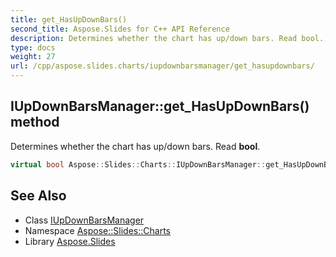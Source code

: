 ```yaml
---
title: get_HasUpDownBars()
second_title: Aspose.Slides for C++ API Reference
description: Determines whether the chart has up/down bars. Read bool.
type: docs
weight: 27
url: /cpp/aspose.slides.charts/iupdownbarsmanager/get_hasupdownbars/
---
```

## IUpDownBarsManager::get_HasUpDownBars() method


Determines whether the chart has up/down bars. Read **bool**.

```cpp
virtual bool Aspose::Slides::Charts::IUpDownBarsManager::get_HasUpDownBars()=0
```

## See Also

* Class [IUpDownBarsManager](./)
* Namespace [Aspose::Slides::Charts](../)
* Library [Aspose.Slides](../../)